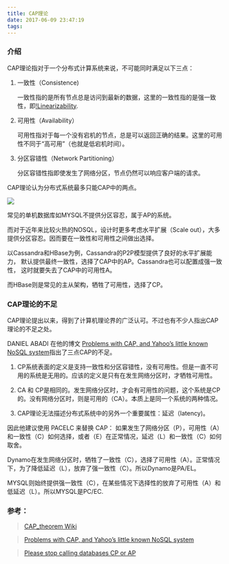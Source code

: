 ```yaml
---
title: CAP理论
date: 2017-06-09 23:47:19
tags:
---
```

### 介绍
CAP理论指对于一个分布式计算系统来说，不可能同时满足以下三点：
1. 一致性（Consistence) 

    一致性指的是所有节点总是访问到最新的数据，这里的一致性指的是强一致性，即[!Linearizability](http://cs.brown.edu/~mph/HerlihyW90/p463-herlihy.pdf).
2. 可用性（Availability）

   可用性指对于每一个没有宕机的节点，总是可以返回正确的结果。这里的可用性不同于“高可用”（也就是低宕机时间）。
    
3. 分区容错性（Network Partitioning）

   分区容错性指即使发生了网络分区，节点仍然可以响应客户端的请求。  

CAP理论认为分布式系统最多只能CAP中的两点。

![](http://howtodoinjava.com/wp-content/uploads/2015/07/CAP-Theorem-Example-e1436534705620.png)

常见的单机数据库如MYSQL不提供分区容忍，属于AP的系统。

而对于近年来比较火热的NOSQL，设计时更多考虑水平扩展（Scale out），大多提供分区容忍。因而要在一致性和可用性之间做出选择。

以Cassandra和HBase为例，Cassandra的P2P模型提供了良好的水平扩展能力，
默认提供最终一致性，选择了CAP中的AP。Cassandra也可以配置成强一致性，
这时就要失去了CAP中的可用性A。

而HBase则是常见的主从架构，牺牲了可用性，选择了CP。

### CAP理论的不足

CAP理论提出以来，得到了计算机理论界的广泛认可。不过也有不少人指出CAP理论的不足之处。

DANIEL ABADI 在他的博文 [Problems with CAP, and Yahoo’s little known NoSQL system](http://dbmsmusings.blogspot.co.il/2010/04/problems-with-cap-and-yahoos-little.html)指出了三点CAP的不足。

1. CP系统表面的定义是支持一致性和分区容错性，没有可用性。但是一直不可用的系统是无用的。应该的定义是只有在发生网络分区时，才牺牲可用性。

2. CA 和 CP是相同的。发生网络分区时，才会有可用性的问题，这个系统是CP的。没有网络分区时，则是可用的（CA）。本质上是同一个系统的两种情况。

3. CAP理论无法描述分布式系统中的另外一个重要属性：延迟（latency)。


因此他建议使用 PACELC 来替换 CAP： 如果发生了网络分区（P），可用性（A）和一致性（C）如何选择，或者（E）在正常情况，延迟（L）和一致性（C）如何取舍。

Dynamo在发生网络分区时，牺牲了一致性（C），选择了可用性（A）。正常情况下，为了降低延迟（L），放弃了强一致性（C）。所以Dynamo是PA/EL。

MYSQL则始终提供强一致性（C），在某些情况下选择性的放弃了可用性（A）和低延迟（L）。所以MYSQL是PC/EC.

### 参考：

>[CAP_theorem Wiki](https://en.wikipedia.org/wiki/CAP_theorem)

>[Problems with CAP, and Yahoo’s little known NoSQL system](http://dbmsmusings.blogspot.co.il/2010/04/problems-with-cap-and-yahoos-little.html)

>[Please stop calling databases CP or AP](https://martin.kleppmann.com/2015/05/11/please-stop-calling-databases-cp-or-ap.html)


<!-- more -->